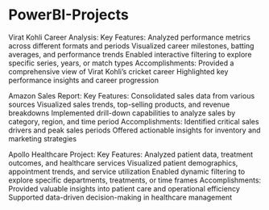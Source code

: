 # PowerBI-Projects

Virat Kohli Career Analysis:
Key Features:
Analyzed performance metrics across different formats and periods
Visualized career milestones, batting averages, and performance trends
Enabled interactive filtering to explore specific series, years, or match types
Accomplishments:
Provided a comprehensive view of Virat Kohli’s cricket career
Highlighted key performance insights and career progression


Amazon Sales Report:
Key Features:
Consolidated sales data from various sources
Visualized sales trends, top-selling products, and revenue breakdowns
Implemented drill-down capabilities to analyze sales by category, region, and time period
Accomplishments:
Identified critical sales drivers and peak sales periods
Offered actionable insights for inventory and marketing strategies


Apollo Healthcare Project:
Key Features:
Analyzed patient data, treatment outcomes, and healthcare services
Visualized patient demographics, appointment trends, and service utilization
Enabled dynamic filtering to explore specific departments, treatments, or time frames
Accomplishments:
Provided valuable insights into patient care and operational efficiency
Supported data-driven decision-making in healthcare management
